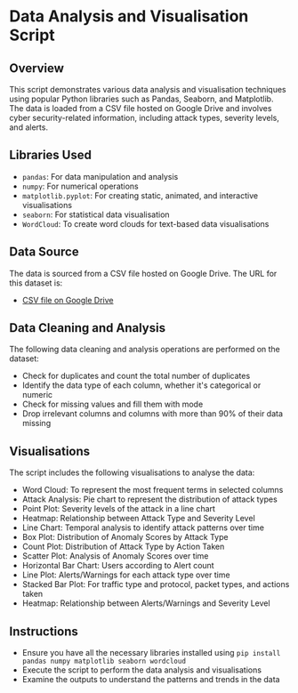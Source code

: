 # Data Analysis and Visualisation Script

## Overview
This script demonstrates various data analysis and visualisation techniques using popular Python libraries such as Pandas, Seaborn, and Matplotlib. The data is loaded from a CSV file hosted on Google Drive and involves cyber security-related information, including attack types, severity levels, and alerts.

## Libraries Used
- `pandas`: For data manipulation and analysis
- `numpy`: For numerical operations
- `matplotlib.pyplot`: For creating static, animated, and interactive visualisations
- `seaborn`: For statistical data visualisation
- `WordCloud`: To create word clouds for text-based data visualisations

## Data Source
The data is sourced from a CSV file hosted on Google Drive. The URL for this dataset is:
- [CSV file on Google Drive](https://drive.google.com/file/d/1W4_6_Et46AUFy9kQoCsFv480Yg2_FVqK/view?usp=sharing)

## Data Cleaning and Analysis
The following data cleaning and analysis operations are performed on the dataset:
- Check for duplicates and count the total number of duplicates
- Identify the data type of each column, whether it's categorical or numeric
- Check for missing values and fill them with mode
- Drop irrelevant columns and columns with more than 90% of their data missing

## Visualisations
The script includes the following visualisations to analyse the data:
- Word Cloud: To represent the most frequent terms in selected columns
- Attack Analysis: Pie chart to represent the distribution of attack types
- Point Plot: Severity levels of the attack in a line chart
- Heatmap: Relationship between Attack Type and Severity Level
- Line Chart: Temporal analysis to identify attack patterns over time
- Box Plot: Distribution of Anomaly Scores by Attack Type
- Count Plot: Distribution of Attack Type by Action Taken
- Scatter Plot: Analysis of Anomaly Scores over time
- Horizontal Bar Chart: Users according to Alert count
- Line Plot: Alerts/Warnings for each attack type over time
- Stacked Bar Plot: For traffic type and protocol, packet types, and actions taken
- Heatmap: Relationship between Alerts/Warnings and Severity Level

## Instructions
- Ensure you have all the necessary libraries installed using `pip install pandas numpy matplotlib seaborn wordcloud`
- Execute the script to perform the data analysis and visualisations
- Examine the outputs to understand the patterns and trends in the data


